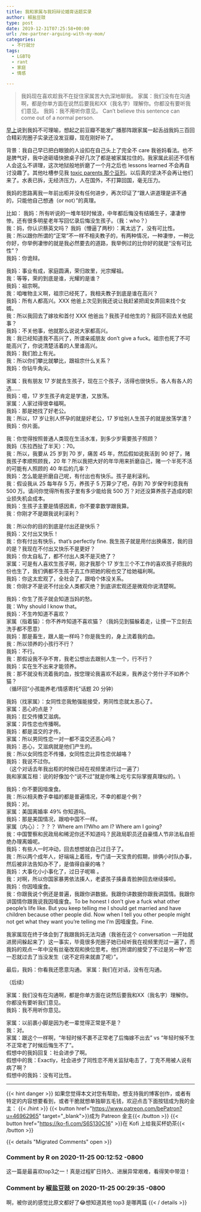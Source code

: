 ```yaml
---
title: 我和家属与我妈辩论婚育话题实录
author: 椒盐豆豉
type: post
date: 2019-12-31T07:25:58+00:00
url: /me-partner-arguing-with-my-mom/
categories:
  - 不行就分
tags:
  - LGBTQ
  - rant
  - 家庭
  - 情感

---
```

> 我妈现在喜欢趁我不在捉住家属苦大仇深地聊我。
> 家属：我们没有在沟通啊，都是你单方面在说然后要我和XX（我名字）理解你。你都没有要听我们意见。
> 我妈：我不用听你意见。
> Can’t believe this sentence can come out of a normal person.
> 

[早上](https://www.douban.com/doubanapp/dispatch?uri=/status/2744414049/)说到我妈不可理喻，想起之前豆瓣不能发广播那阵跟家属一起舌战我妈三百回合精彩兜圈子实录还没发豆瓣，现在刚好补了。

背景：我自己早已把白眼狼的人设扣在自己头上了完全不 care 我爸妈看法。也不是脾气好，我中途砸墙快掀桌子好几次了都是被家属拉住的。我家属此前还不信有人会这么不讲理，这次地狱般地折磨了一个月之后也 lessons learned 不会再自讨没趣了。其他吐槽参见我 [toxic parents 那个豆列](https://www.douban.com/doubanapp/dispatch?uri=/doulist/120720601/)。以后真的坚决不会再让他们来了。水表已拆，无经济压力，人在国外，不打算回国，毫无压力。

我妈的思路离我一年前出柜并没有任何进步，再次印证了“跟人讲道理是讲不通的，只能他自己想通（or not）”的真理。

比如：
我妈：所有听说的一堆年轻时候浪，中年都后悔没有结婚生子，凄凄惨惨。还有很多明星老年写回忆录后悔没生孩子。（我：who？）\
我：妈，你认识蔡英文吗？
我妈（懵逼了两秒）：离太远了，没有可比性。\
我：所以跟你所谓的“正常”不一样不相夫教子的，有两种情况，一种凄惨，一种比你好，你举例凄惨的就是我必然要去的道路，我举例过的比你好的就是“没有可比性”？\
我妈：你诡辩。

我妈：事业有成，家庭圆满，荣归故里，光宗耀祖。\
我：等等，荣的到底是谁，光耀的是谁？\
我妈：祖宗啊。\
我：咱唯物主义啊，祖宗已经死了，我相夫教子到底是谁在高兴？\
我妈：所有人都高兴。XXX 他爸上次见到我还说让我赶紧把闺女弄回来找个女婿。\
我：所以我回去了嫁妆和首付 XXX 他爸出？我孩子给他生的？我回不回去关他屁事？\
我妈：不关他事，他就那么说说大家都高兴。\
我：我已经知道我不高兴了，所谓亲戚朋友 don’t give a fuck。祖宗也死了不可能高兴了，你说清楚活着的人里谁高兴。\
我妈：我们脸上有光。\
我：所以你们攀比就攀比，跟祖宗什么关系？\
我妈：你钻牛角尖。

家属：我有朋友 17 岁就去生孩子，现在三个孩子，活得也很快乐，各人有各人的选……\
我妈：噫，17 岁生孩子肯定是学渣，又放荡。\
家属：人家过得很幸福啊。\
我妈：那是她找了好老公。\
我：所以，17 岁让别人怀孕的就是好老公，17 岁给别人生孩子的就是放荡学渣？\
我妈：你片面。

我：你觉得按照普通人类现在生活水准，到多少岁需要孩子照顾？\
我妈（东拉西扯了半天）：70。\
我：所以，我要从 25 岁到 70 岁，痛苦 45 年，然后假如说我活到 90 好了，赌我孩子孝顺照顾我，20 年？所以我把大好的年华用来折磨自己，赌一个半死不活的可能有人照顾的 40 年后的几率？\
我妈：怎么能是折磨自己呢，有付出也有快乐。孩子是利滚利。\
我：假设我从 25 每年存 5 万，养孩子 5 万算少了吧，存到 70 岁保守利息我有 500 万。请问你觉得所有孩子里有多少能给我 500 万？对还没算养孩子造成的职业损失机会成本。\
我妈：生孩子主要是情感因素，你不要拿数学跟我算。\
我：你刚才不是跟我说利滚利？

我：所以你的目的到底是付出还是快乐？\
我妈：又付出又快乐！\
我：你有付出有快乐，that’s perfectly fine. 我生孩子就是用付出换痛苦，我的目的是？我现在不付出又快乐不是更好？\
我妈：你太自私了，都不付出人类不是灭绝了？\
家属：可是有人喜欢生孩子啊，刚才我那个 17 岁生三个不工作的喜欢孩子把我的份也生了，我们俩都不生孩子去工作把她的税也交了给她福利啊。\
我妈：你这太宏观了，全社会了，跟咱个体没关系。\
我：你刚才不是说不付出全人类都灭绝？到底讲宏观还是微观你说清楚啊。

我妈：你生了孩子就会知道当妈的愁。\
我：Why should I know that。\
我妈：不生咋知道不喜欢？\
家属（指着猫）：你不养咋知道不喜欢猫？（我妈见到猫躲着走，让摸一下立刻去洗手都不愿意）\
我妈：那是畜生，跟人能一样吗？你是我生的，身上流着我的血。\
我：所以领养的小孩行不行？\
我妈：不行。\
我：那假设我不孕不育，我老公想出去跟别人生一个，行不行？\
我妈：实在生不出来才能领养。\
我：那不就没有流着我的血，按您理论我喜欢不起来，我养这个劳什子不如养个猫？\
（循环回“小孩能养老/情感寄托”话题 20 分钟）

我妈（找家属）：女同性恋我勉强能接受，男同性恋就太恶心了。\
家属：恶心的点是？\
我妈：肛交传播艾滋病。\
家属：异性恋也传播啊。\
我妈：都是滥交的才传。\
家属：所以男同性恋一对一都不滥交还恶心吗？\
我妈：恶心，艾滋病就是他们产生的。\
我：所以女同性恋不传播，女同性恋比异性恋优越咯？\
我妈：我说不过你。\
（这个对话去年我出柜的时候已经在视频里进行过一遍了）\
我和家属互相：说的好像加个“说不过”就是你嘴上吃亏实际掌握真理似的。\

我妈：你不要因噎废食。\
我：所以相夫教子幸福的都是普遍情况，不幸的都是个例？\
我妈：对。\
家属：美国离婚率 49% 你知道吗。\
我妈：那是美国情况，跟咱中国不一样。\
家属（内心）：？？？ Where am I?Who am I? Where am I going?\
我：中国警察和民政局和稀泥你还不知道吗？民政局职员还自豪情人节非法私自拒绝办理离婚呢。\
我妈：有些人一时冲动，回去想想就自己过日子了。\
我：所以两个成年人，好端端上着班，专门请一天宝贵的假期，排俩小时队办事，然后被非法告知办不了，是值得自豪的咯？\
我妈：大事化小小事化了，过日子呢嘛 。\
我：对啊，所以你国家暴男依法揍人，老婆孩子揍鼻青脸肿回去继续揍呗。\
我妈：你因噎废食。\
我：你跟我说个例还是普遍，我跟你讲数据。我跟你讲数据你跟我讲国情。我跟你讲国情你跟我说我因噎废食。To be honest I don’t give a fuck what other people’s life like. But you keep telling me I should get married and have children because other people did. Now when I tell you other people might not get what they want you’re telling me I’m 因噎废食。Fine.

我家属现在终于体会到了我跟我妈无法沟通（我爸在这个 conversation 一开始就进房间躲起来了）这一事实，毕竟很多兜圈子她已经听我在视频里兜过一遍了，而我妈的观点一年中没有丝毫改观和换位思考。他们所谓的接受了不过是另一种“忍一忍就过去了当没发生（说不定将来就直了呢）”。

最后，我妈：你看我还愿意沟通。
家属：我们在对话，没有在沟通。

（后续）

家属：我们没有在沟通啊，都是你单方面在说然后要我和XX（我名字）理解你。你都没有要听我们意见。\
我妈：我不用听你意见。

家属：以前裹小脚是因为老一辈觉得正常是不是？\
我：对。\
家属：跟这个一样啊，“年轻时候不裹不正常老了后悔嫁不出去” vs “年轻时候不生不正常老了时候后悔生不了”。\
假想中的我妈回复：社会进步了啊。\
假想中的我：Exactly，社会进步了同性恋不用关监狱电击了，丁克不用被人说有病了啊？\
假想中的我妈：没有可比性。

---
{{< hint danger >}}
如果您觉得本文对您有帮助，想支持我的博客创作，或者有特定的内容想要看到，或者干脆就想单独聊五毛钱，欢迎点击下面按钮成为我的金主：
{{< /hint >}}
{{< button href="https://www.patreon.com/bePatron?u=46962965" target="_blank">}}成为 Patreon 金主{{< /button >}}
{{< button href="https://ko-fi.com/S6S130C16" >}}在 Kofi 上给我买杯奶茶{{< /button >}}

{{< details "Migrated Comments" open >}}

### Comment by R on 2020-11-25 00:12:52 -0800
这一篇是最喜欢top3之一！真是过程旷日持久、进展异常艰难，看得笑中带泪！

### Comment by 椒盐豆豉 on 2020-11-25 00:29:35 -0800
啊，被你说的感觉比原文都好了😂想知道其他 top3 是哪两篇
{{< / details >}}
